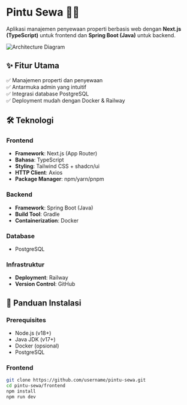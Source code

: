 # Pintu Sewa 🚪🔑

Aplikasi manajemen penyewaan properti berbasis web dengan **Next.js (TypeScript)** untuk frontend dan **Spring Boot (Java)** untuk backend.

![Architecture Diagram](Arsitektur%20Pintu%20Sewa.jpg)

## ✨ Fitur Utama
✅ Manajemen properti dan penyewaan  
✅ Antarmuka admin yang intuitif  
✅ Integrasi database PostgreSQL  
✅ Deployment mudah dengan Docker & Railway  

## 🛠 Teknologi

### Frontend
- **Framework**: Next.js (App Router)
- **Bahasa**: TypeScript
- **Styling**: Tailwind CSS + shadcn/ui
- **HTTP Client**: Axios
- **Package Manager**: npm/yarn/pnpm

### Backend
- **Framework**: Spring Boot (Java)
- **Build Tool**: Gradle
- **Containerization**: Docker

### Database
- PostgreSQL

### Infrastruktur
- **Deployment**: Railway
- **Version Control**: GitHub

## 🚀 Panduan Instalasi

### Prerequisites
- Node.js (v18+)
- Java JDK (v17+)
- Docker (opsional)
- PostgreSQL

### Frontend
```bash
git clone https://github.com/username/pintu-sewa.git
cd pintu-sewa/frontend
npm install
npm run dev